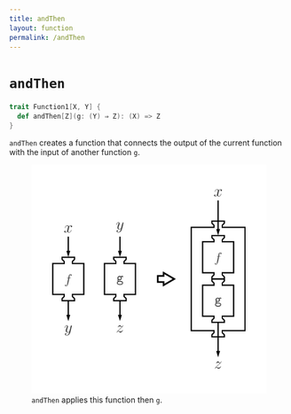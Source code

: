 ```yaml
---
title: andThen
layout: function
permalink: /andThen
---
```


# `andThen`

~~~ scala
trait Function1[X, Y] {
  def andThen[Z](g: (Y) ⇒ Z): (X) => Z
}
~~~

`andThen` creates a function that connects the output of the current function
with the input of another function `g`.

<figure class="diagram">
  <img src="images/andThen.svg" alt="andThen function">
  <figcaption class="diagram-desc"><code>andThen</code> applies this function then <code>g</code>.</figcaption>
</figure>
